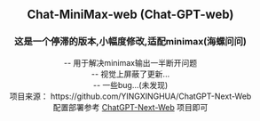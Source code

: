 
<center>
<h2>Chat-MiniMax-web (Chat-GPT-web)</h2>
<h3>这是一个停滞的版本,小幅度修改,适配minimax(海螺问问)</h3>
</center>


<div align="center">
	-- 用于解决minimax输出一半断开问题
	</br>
   	-- 视觉上屏蔽了更新...
  	</br>
	-- 一些bug...(未发现)
  	</br>
	项目来源：
	https://github.com/YINGXINGHUA/ChatGPT-Next-Web
	</br>
	配置部署参考
	<a href="https://github.com/YINGXINGHUA/ChatGPT-Next-Web">ChatGPT-Next-Web</a>
	项目即可
</div>

